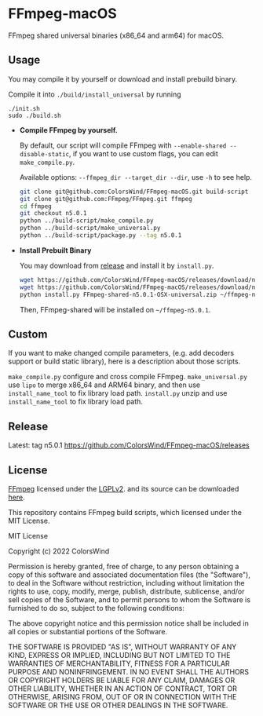 # FFmpeg-macOS
FFmpeg shared universal binaries (x86_64 and arm64) for macOS.

## Usage

You may compile it by yourself or download and install prebuild binary.

Compile it into `./build/install_universal` by running

```
./init.sh
sudo ./build.sh
```

- **Compile FFmpeg by yourself.**

    By default, our script will compile FFmpeg with `--enable-shared --disable-static`, if you want to use custom flags, you can edit `make_compile.py`.
    
    Available options: `--ffmpeg_dir --target_dir --dir`, use `-h` to see help.
    
    ```bash
    git clone git@github.com:ColorsWind/FFmpeg-macOS.git build-script
    git clone git@github.com:FFmpeg/FFmpeg.git ffmpeg
    cd ffmpeg
    git checkout n5.0.1
    python ../build-script/make_compile.py 
    python ../build-script/make_universal.py
    python ../build-script/package.py --tag n5.0.1
    ```

- **Install Prebuilt Binary**

  You may download from [release](https://github.com/ColorsWind/FFmpeg-macOS/releases/) and install it by `install.py`.

  ```bash
  wget https://github.com/ColorsWind/FFmpeg-macOS/releases/download/n5.0.1-patch3/FFmpeg-shared-n5.0.1-OSX-universal.zip
  wget https://github.com/ColorsWind/FFmpeg-macOS/releases/download/n5.0.1-patch3/install.py
  python install.py FFmpeg-shared-n5.0.1-OSX-universal.zip ~/ffmpeg-n5.0.1
  ```
  Then, FFmpeg-shared will be installed on `~/ffmpeg-n5.0.1`.


## Custom

If you want to make changed compile parameters, (e.g. add decoders support or build static library), here is a description about those scripts.

`make_compile.py` configure and cross compile FFmpeg.
`make_universal.py` use `lipo` to merge x86_64 and ARM64 binary, and then use `install_name_tool` to fix library load path.
`install.py` unzip and use `install_name_tool` to fix library load path.



## Release

Latest: tag n5.0.1
https://github.com/ColorsWind/FFmpeg-macOS/releases

## License

[FFmpeg](http://ffmpeg.org) licensed under the [LGPLv2](http://www.gnu.org/licenses/old-licenses/lgpl-2.1.html).  and its source can be downloaded [here](https://github.com/FFmpeg/FFmpeg).

This repository contains FFmpeg build scripts, which licensed under the MIT License.

MIT License

Copyright (c) 2022 ColorsWind

Permission is hereby granted, free of charge, to any person obtaining a copy
of this software and associated documentation files (the "Software"), to deal
in the Software without restriction, including without limitation the rights
to use, copy, modify, merge, publish, distribute, sublicense, and/or sell
copies of the Software, and to permit persons to whom the Software is
furnished to do so, subject to the following conditions:

The above copyright notice and this permission notice shall be included in all
copies or substantial portions of the Software.

THE SOFTWARE IS PROVIDED "AS IS", WITHOUT WARRANTY OF ANY KIND, EXPRESS OR
IMPLIED, INCLUDING BUT NOT LIMITED TO THE WARRANTIES OF MERCHANTABILITY,
FITNESS FOR A PARTICULAR PURPOSE AND NONINFRINGEMENT. IN NO EVENT SHALL THE
AUTHORS OR COPYRIGHT HOLDERS BE LIABLE FOR ANY CLAIM, DAMAGES OR OTHER
LIABILITY, WHETHER IN AN ACTION OF CONTRACT, TORT OR OTHERWISE, ARISING FROM,
OUT OF OR IN CONNECTION WITH THE SOFTWARE OR THE USE OR OTHER DEALINGS IN THE
SOFTWARE.

